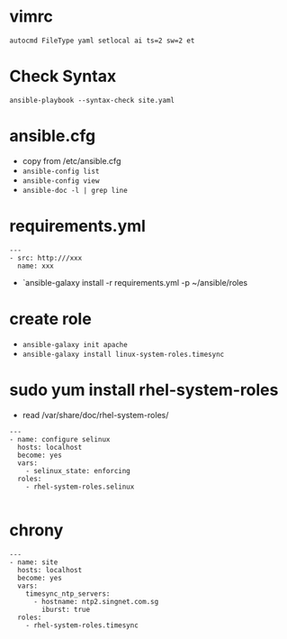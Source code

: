 # vimrc

`autocmd FileType yaml setlocal ai ts=2 sw=2 et`

# Check Syntax
`ansible-playbook --syntax-check site.yaml`


# ansible.cfg
- copy from /etc/ansible.cfg 
- `ansible-config list`
- `ansible-config view`
- `ansible-doc -l | grep line`

# requirements.yml
```
---
- src: http:///xxx
  name: xxx
```
- `ansible-galaxy install -r requirements.yml -p ~/ansible/roles

# create role
- `ansible-galaxy init apache`
- `ansible-galaxy install linux-system-roles.timesync`


# sudo yum install rhel-system-roles
- read /var/share/doc/rhel-system-roles/
```
---
- name: configure selinux
  hosts: localhost
  become: yes
  vars:
    - selinux_state: enforcing
  roles:
    - rhel-system-roles.selinux
    
```

# chrony
```
---
- name: site
  hosts: localhost
  become: yes
  vars:
    timesync_ntp_servers:
      - hostname: ntp2.singnet.com.sg
        iburst: true
  roles:
    - rhel-system-roles.timesync
```
